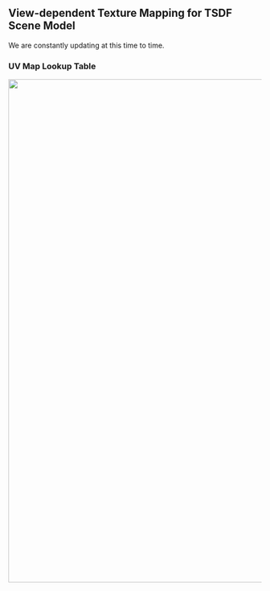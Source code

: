 ## View-dependent Texture Mapping for TSDF Scene Model

We are constantly updating at this time to time.

### UV Map Lookup Table

<img src="images/UVMapLookupTable.png" width=1000>
